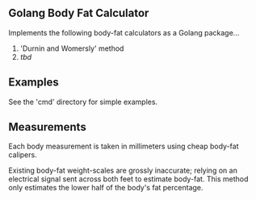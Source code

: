 ## Golang Body Fat Calculator

Implements the following body-fat calculators as a Golang package...

1. 'Durnin and Womersly' method
2. _tbd_

## Examples

See the 'cmd' directory for simple examples.

## Measurements

Each body measurement is taken in millimeters using cheap body-fat calipers.

Existing body-fat weight-scales are grossly inaccurate; relying on an electrical signal sent across both feet to estimate body-fat.  This method only estimates the lower half of the body's fat percentage.
